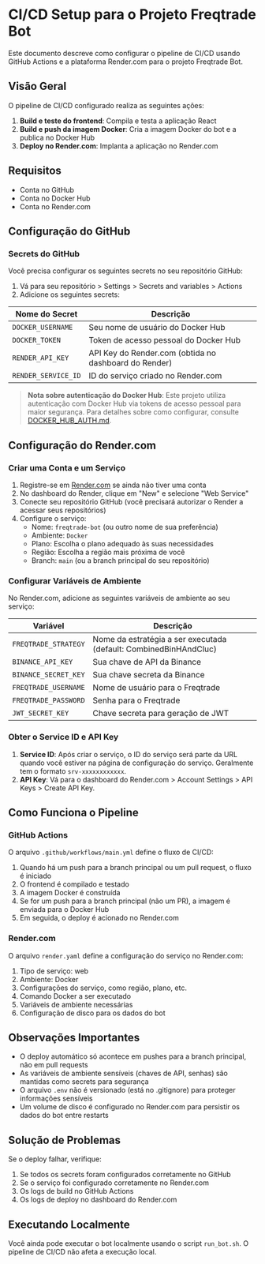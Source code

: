 # CI/CD Setup para o Projeto Freqtrade Bot

Este documento descreve como configurar o pipeline de CI/CD usando GitHub Actions e a plataforma Render.com para o projeto Freqtrade Bot.

## Visão Geral

O pipeline de CI/CD configurado realiza as seguintes ações:

1. **Build e teste do frontend**: Compila e testa a aplicação React
2. **Build e push da imagem Docker**: Cria a imagem Docker do bot e a publica no Docker Hub
3. **Deploy no Render.com**: Implanta a aplicação no Render.com

## Requisitos

- Conta no GitHub
- Conta no Docker Hub
- Conta no Render.com

## Configuração do GitHub

### Secrets do GitHub

Você precisa configurar os seguintes secrets no seu repositório GitHub:

1. Vá para seu repositório > Settings > Secrets and variables > Actions
2. Adicione os seguintes secrets:

| Nome do Secret | Descrição |
|---------------|-----------|
| `DOCKER_USERNAME` | Seu nome de usuário do Docker Hub |
| `DOCKER_TOKEN` | Token de acesso pessoal do Docker Hub |
| `RENDER_API_KEY` | API Key do Render.com (obtida no dashboard do Render) |
| `RENDER_SERVICE_ID` | ID do serviço criado no Render.com |

> **Nota sobre autenticação do Docker Hub**: Este projeto utiliza autenticação com Docker Hub via tokens de acesso pessoal para maior segurança. Para detalhes sobre como configurar, consulte [DOCKER_HUB_AUTH.md](DOCKER_HUB_AUTH.md).

## Configuração do Render.com

### Criar uma Conta e um Serviço

1. Registre-se em [Render.com](https://render.com) se ainda não tiver uma conta
2. No dashboard do Render, clique em "New" e selecione "Web Service"
3. Conecte seu repositório GitHub (você precisará autorizar o Render a acessar seus repositórios)
4. Configure o serviço:
   - Nome: `freqtrade-bot` (ou outro nome de sua preferência)
   - Ambiente: `Docker`
   - Plano: Escolha o plano adequado às suas necessidades
   - Região: Escolha a região mais próxima de você
   - Branch: `main` (ou a branch principal do seu repositório)

### Configurar Variáveis de Ambiente

No Render.com, adicione as seguintes variáveis de ambiente ao seu serviço:

| Variável | Descrição |
|----------|-----------|
| `FREQTRADE_STRATEGY` | Nome da estratégia a ser executada (default: CombinedBinHAndCluc) |
| `BINANCE_API_KEY` | Sua chave de API da Binance |
| `BINANCE_SECRET_KEY` | Sua chave secreta da Binance |
| `FREQTRADE_USERNAME` | Nome de usuário para o Freqtrade |
| `FREQTRADE_PASSWORD` | Senha para o Freqtrade |
| `JWT_SECRET_KEY` | Chave secreta para geração de JWT |

### Obter o Service ID e API Key

1. **Service ID**: Após criar o serviço, o ID do serviço será parte da URL quando você estiver na página de configuração do serviço. Geralmente tem o formato `srv-xxxxxxxxxxxx`.
2. **API Key**: Vá para o dashboard do Render.com > Account Settings > API Keys > Create API Key.

## Como Funciona o Pipeline

### GitHub Actions

O arquivo `.github/workflows/main.yml` define o fluxo de CI/CD:

1. Quando há um push para a branch principal ou um pull request, o fluxo é iniciado
2. O frontend é compilado e testado
3. A imagem Docker é construída
4. Se for um push para a branch principal (não um PR), a imagem é enviada para o Docker Hub
5. Em seguida, o deploy é acionado no Render.com

### Render.com

O arquivo `render.yaml` define a configuração do serviço no Render.com:

1. Tipo de serviço: web
2. Ambiente: Docker
3. Configurações do serviço, como região, plano, etc.
4. Comando Docker a ser executado
5. Variáveis de ambiente necessárias
6. Configuração de disco para os dados do bot

## Observações Importantes

- O deploy automático só acontece em pushes para a branch principal, não em pull requests
- As variáveis de ambiente sensíveis (chaves de API, senhas) são mantidas como secrets para segurança
- O arquivo `.env` não é versionado (está no .gitignore) para proteger informações sensíveis
- Um volume de disco é configurado no Render.com para persistir os dados do bot entre restarts

## Solução de Problemas

Se o deploy falhar, verifique:

1. Se todos os secrets foram configurados corretamente no GitHub
2. Se o serviço foi configurado corretamente no Render.com
3. Os logs de build no GitHub Actions
4. Os logs de deploy no dashboard do Render.com

## Executando Localmente

Você ainda pode executar o bot localmente usando o script `run_bot.sh`. O pipeline de CI/CD não afeta a execução local.